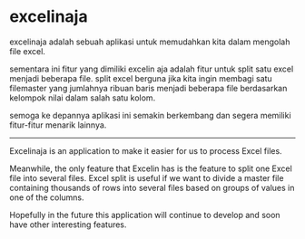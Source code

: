 # excelinaja

excelinaja adalah sebuah aplikasi untuk memudahkan kita dalam mengolah file excel.

sementara ini fitur yang dimiliki excelin aja adalah fitur untuk split satu excel menjadi beberapa file.
split excel berguna jika kita ingin membagi satu filemaster yang jumlahnya ribuan baris menjadi beberapa file berdasarkan kelompok nilai dalam salah satu kolom.

semoga ke depannya aplikasi ini semakin berkembang dan segera memiliki fitur-fitur menarik lainnya.

_____________________________________________________________________________________________________________________________________________________________________________________________________________________

Excelinaja is an application to make it easier for us to process Excel files.

Meanwhile, the only feature that Excelin has is the feature to split one Excel file into several files. Excel split is useful if we want to divide a master file containing thousands of rows into several files based on groups of values in one of the columns.

Hopefully in the future this application will continue to develop and soon have other interesting features.
